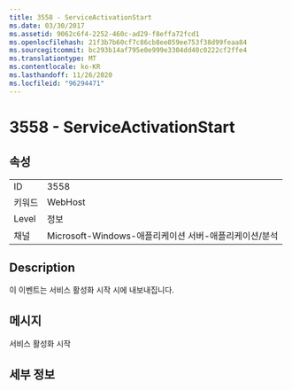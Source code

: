 ```yaml
---
title: 3558 - ServiceActivationStart
ms.date: 03/30/2017
ms.assetid: 9062c6f4-2252-460c-ad29-f8effa72fcd1
ms.openlocfilehash: 21f3b7b60cf7c86cb8ee859ee753f38d99feaa84
ms.sourcegitcommit: bc293b14af795e0e999e3304dd40c0222cf2ffe4
ms.translationtype: MT
ms.contentlocale: ko-KR
ms.lasthandoff: 11/26/2020
ms.locfileid: "96294471"
---
```

# <a name="3558---serviceactivationstart"></a>3558 - ServiceActivationStart

## <a name="properties"></a>속성  
  
|||  
|-|-|  
|ID|3558|  
|키워드|WebHost|  
|Level|정보|  
|채널|Microsoft-Windows-애플리케이션 서버-애플리케이션/분석|  
  
## <a name="description"></a>Description  

 이 이벤트는 서비스 활성화 시작 시에 내보내집니다.  
  
## <a name="message"></a>메시지  

 서비스 활성화 시작  
  
## <a name="details"></a>세부 정보
